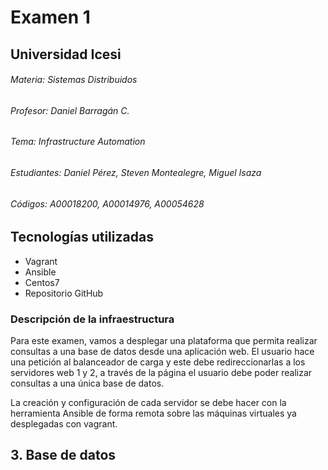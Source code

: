 # Examen 1
## Universidad Icesi
###### Materia: Sistemas Distribuidos
###### Profesor: Daniel Barragán C.
###### Tema: Infrastructure Automation
###### Estudiantes: Daniel Pérez, Steven Montealegre, Miguel Isaza
###### Códigos: A00018200, A00014976, A00054628

## Tecnologías utilizadas
* Vagrant
* Ansible
* Centos7
* Repositorio GitHub

### Descripción de la infraestructura
Para este examen, vamos a desplegar una plataforma que permita realizar consultas a una base de datos desde una aplicación web. El usuario hace una petición al balanceador de carga y este debe redireccionarlas a los servidores web 1 y 2, a través de la página el usuario debe poder realizar consultas a una única base de datos.

La creación y configuración de cada servidor se debe hacer con la herramienta Ansible de forma remota sobre las máquinas virtuales ya desplegadas con vagrant.


## 3. Base de datos

